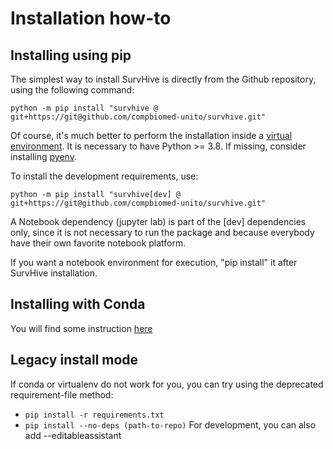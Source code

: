 # Installation how-to

## Installing using pip

The simplest way to install SurvHive is directly from the Github repository, using the following command:

```
python -m pip install "survhive @ git+https://git@github.com/compbiomed-unito/survhive.git"
```

Of course, it's much better to perform the installation inside a [virtual environment](https://docs.python.org/3/library/venv.html).
It is necessary to have Python >= 3.8. If missing, consider installing [pyenv](https://github.com/pyenv/pyenv).

To install the development requirements, use: 

```
python -m pip install "survhive[dev] @ git+https://git@github.com/compbiomed-unito/survhive.git"
```

A Notebook dependency (jupyter lab) is part of the [dev] dependencies only, since it
is not necessary to run the package and because everybody have their own favorite notebook platform.

If you want a notebook environment for execution, "pip install" it after SurvHive installation.
 
## Installing with Conda


You will find some instruction [here](conda-reqs/README.md)


## Legacy install mode

If conda or virtualenv do not work for you, you can try using the deprecated requirement-file method:

* `pip install -r requirements.txt`
* `pip install --no-deps (path-to-repo)` For development, you can also add --editableassistant





